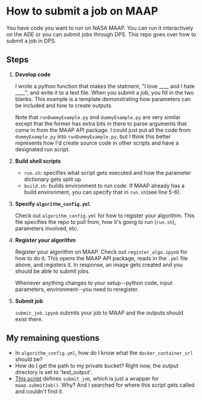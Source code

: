 # How to submit a job on MAAP

You have code you want to run on NASA MAAP. You can run it interactively on the ADE or you can submit jobs through DPS. This repo goes over how to submit a job in DPS. 

## Steps
1. **Develop code** 

    I wrote a python function that makes the statment, "I love ____ and I hate ____", and write it to a text file. When you submit a job, you fill in the two blanks. This example is a template demonstrating how parameters can be included and how to create outputs. 
    
    Note that `runDummyExample.py` and `dummyExample.py` are very similar except that the former has extra bits in there to parse arguments that come in from the MAAP API package. I could just put all the code from `dummyExample.py` into `runDummyExample.py`, but I think this better represents how I'd create source code in other scripts and have a designated run script. 

2. **Build shell scripts**

    - `run.sh`: specifies what script gets executed and how the parameter dictionary gets split up
    - `build.sh`: builds environment to run code. If MAAP already has a build environment, you can specify that in `run.sh`(see line 5-6).  
    

3.  **Specify `algorithm_config.yml`**

    Check out `algorithm_config.yml` for how to register your algorithm. This file specifies the repo to pull from, how it's going to run (`run.sh`), parameters involved, etc.

4. **Register your algorithm**

    Register your algorithm on MAAP. Check out `register_algo.ipynb` for how to do it. This opens the MAAP API package, reads in the `.yml` file above, and registers it. In response, an image gets created and you should be able to submit jobs. 

    Whenever anything changes to your setup--python code, input parameters, environment--you need to reregister.  

5. **Submit job**

    `submit_job.ipynb` submits your job to MAAP and the outputs should exist there.




## My remaining questions
- In `algorithm_config.yml`, how do I know what the `docker_container_url` should be? 
- How do I get the path to my private bucket? Right now, the output directory is set to 'test_output'. 
- [This script](https://repo.maap-project.org/gcorradini/fireatlas_nrt/-/blob/conus-dps/maap_runtime/submit-dps-job.py) defines `submit_job`, which is just a wrapper for `maap.submitJob()`. Why? And I searched for where this script gets called and couldn't find it.
    